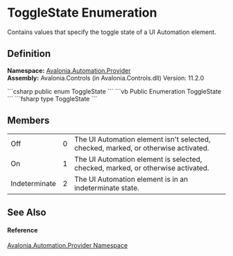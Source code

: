 # ToggleState Enumeration


Contains values that specify the toggle state of a UI Automation element.



## Definition
**Namespace:** <a href="N_Avalonia_Automation_Provider">Avalonia.Automation.Provider</a>  
**Assembly:** Avalonia.Controls (in Avalonia.Controls.dll) Version: 11.2.0

<Tabs groupId="api-code-preview">
<TabItem value="csharp" label="C#">
```csharp
public enum ToggleState
```
</TabItem>
<TabItem value="vb" label="VB">
```vb
Public Enumeration ToggleState
```
</TabItem>
<TabItem value="fsharp" label="F#">
```fsharp
type ToggleState
```
</TabItem>
</Tabs>



## Members
<table>
<tr>
<td>Off</td>
<td>0</td>
<td>The UI Automation element isn't selected, checked, marked, or otherwise activated.</td>
</tr>
<tr>
<td>On</td>
<td>1</td>
<td>The UI Automation element is selected, checked, marked, or otherwise activated.</td>
</tr>
<tr>
<td>Indeterminate</td>
<td>2</td>
<td>The UI Automation element is in an indeterminate state.</td>
</tr>
</table>

## See Also


#### Reference
<a href="N_Avalonia_Automation_Provider">Avalonia.Automation.Provider Namespace</a>  

